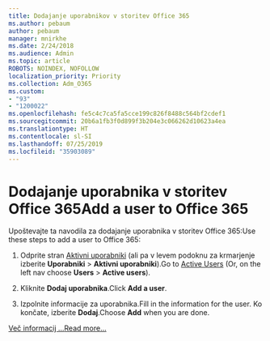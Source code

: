 ```yaml
---
title: Dodajanje uporabnikov v storitev Office 365
ms.author: pebaum
author: pebaum
manager: mnirkhe
ms.date: 2/24/2018
ms.audience: Admin
ms.topic: article
ROBOTS: NOINDEX, NOFOLLOW
localization_priority: Priority
ms.collection: Adm_O365
ms.custom:
- "93"
- "1200022"
ms.openlocfilehash: fe5c4c7ca5fa5cce199c826f8488c564bf2cdef1
ms.sourcegitcommit: 20b6a1fb3f0d899f3b204e3c066262d10623a4ea
ms.translationtype: HT
ms.contentlocale: sl-SI
ms.lasthandoff: 07/25/2019
ms.locfileid: "35903089"
---
```

# <a name="add-a-user-to-office-365"></a><span data-ttu-id="de5c3-102">Dodajanje uporabnika v storitev Office 365</span><span class="sxs-lookup"><span data-stu-id="de5c3-102">Add a user to Office 365</span></span>

<span data-ttu-id="de5c3-103">Upoštevajte ta navodila za dodajanje uporabnika v storitev Office 365:</span><span class="sxs-lookup"><span data-stu-id="de5c3-103">Use these steps to add a user to Office 365:</span></span>
  
1. <span data-ttu-id="de5c3-104">Odprite stran [Aktivni uporabniki](https://admin.microsoft.com/Adminportal/Home?source=applauncher#/users) (ali pa v levem podoknu za krmarjenje izberite **Uporabniki** \> **Aktivni uporabniki**).</span><span class="sxs-lookup"><span data-stu-id="de5c3-104">Go to [Active Users](https://admin.microsoft.com/Adminportal/Home?source=applauncher#/users) (Or, on the left nav choose **Users** \> **Active users**).</span></span>

2. <span data-ttu-id="de5c3-105">Kliknite **Dodaj uporabnika**.</span><span class="sxs-lookup"><span data-stu-id="de5c3-105">Click **Add a user**.</span></span>

3. <span data-ttu-id="de5c3-106">Izpolnite informacije za uporabnika.</span><span class="sxs-lookup"><span data-stu-id="de5c3-106">Fill in the information for the user.</span></span> <span data-ttu-id="de5c3-107">Ko končate, izberite **Dodaj**.</span><span class="sxs-lookup"><span data-stu-id="de5c3-107">Choose **Add** when you are done.</span></span>

[<span data-ttu-id="de5c3-108">Več informacij ...</span><span class="sxs-lookup"><span data-stu-id="de5c3-108">Read more...</span></span>](https://support.office.com/article/1970f7d6-03b5-442f-b385-5880b9c256ec)
  